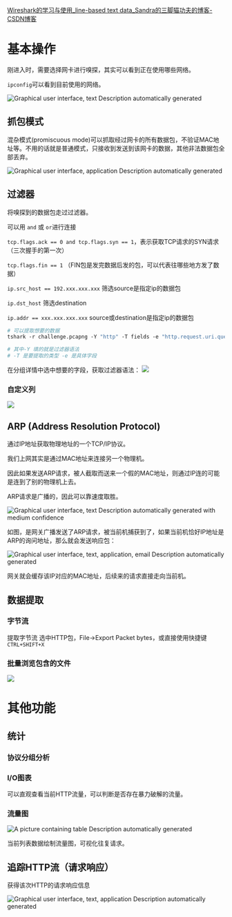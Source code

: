 [Wireshark的学习与使用_line-based text data_Sandra的三脚猫功夫的博客-CSDN博客](https://blog.csdn.net/m0_59207381/article/details/119384265)

# 基本操作

刚进入时，需要选择网卡进行嗅探，其实可以看到正在使用哪些网络。

`ipconfig`可以看到目前使用的网络。

![Graphical user interface, text Description automatically generated](../../attachments/8fcac008b13b12e8e080dbd6f99e784c.png)

## 抓包模式

混杂模式(promiscuous mode)可以抓取经过网卡的所有数据包，不验证MAC地址等。不用的话就是普通模式，只接收到发送到该网卡的数据，其他非法数据包全部丢弃。

![Graphical user interface, application Description automatically generated](../../attachments/756c3f6478b867040de90a056b590cf0.png)

## 过滤器

将嗅探到的数据包走过过滤器。

可以用 `and` 或 `or`进行连接

`tcp.flags.ack == 0 and tcp.flags.syn == 1`，表示获取TCP请求的SYN请求（三次握手的第一次）

`tcp.flags.fin == 1` （FIN包是发完数据后发的包，可以代表往哪些地方发了数据）

`ip.src_host == 192.xxx.xxx.xxx` 筛选source是指定ip的数据包

`ip.dst_host` 筛选destination

`ip.addr == xxx.xxx.xxx.xxx` source或destination是指定ip的数据包


```sh
# 可以提取想要的数据
tshark -r challenge.pcapng -Y "http" -T fields -e "http.request.uri.query.parameter" > 2.txt

# 其中-Y 填的就是过滤器语法
# -T 是要提取的类型 -e 是具体字段
```

在分组详情中选中想要的字段，获取过滤器语法：
![](../../attachments/Pasted%20image%2020230905110623.png)

### 自定义列
![](../../attachments/Pasted%20image%2020230905105246.png)

## ARP (Address Resolution Protocol)

通过IP地址获取物理地址的一个TCP/IP协议。

我们上网其实是通过MAC地址来连接另一个物理机。

因此如果发送ARP请求，被人截取而送来一个假的MAC地址，则通过IP连的可能是连到了别的物理机上去。

ARP请求是广播的，因此可以靠速度取胜。

![Graphical user interface, text Description automatically generated with medium confidence](../../attachments/87e1bdee8ad7a3ce810fbfdd5654f26d.png)

如图，是网关广播发送了ARP请求，被当前机捕获到了，如果当前机恰好IP地址是ARP的询问地址，那么就会发送响应包：

![Graphical user interface, text, application, email Description automatically generated](../../attachments/1e21b6a064a244c95a03c6693df0308f.png)

网关就会缓存该IP对应的MAC地址，后续来的请求直接走向当前机。

## 数据提取

### 字节流
提取字节流 选中HTTP包，File->Export Packet bytes，或直接使用快捷键`CTRL+SHIFT+X`

### 批量浏览包含的文件
![](../../attachments/Pasted%20image%2020230817230201.png)


# 其他功能

## 统计

### 协议分组分析



### I/O图表

可以直观查看当前HTTP流量，可以判断是否存在暴力破解的流量。

### 流量图

![A picture containing table Description automatically generated](../../attachments/85ae0277215f41040d79bc506dd971ec.png)

当前列表数据绘制流量图，可视化往复请求。

## 追踪HTTP流（请求响应）

获得该次HTTP的请求响应信息

![Graphical user interface, text, application Description automatically generated](../../attachments/6c28c51433dc8faab4f26eb897733bb7.png)

